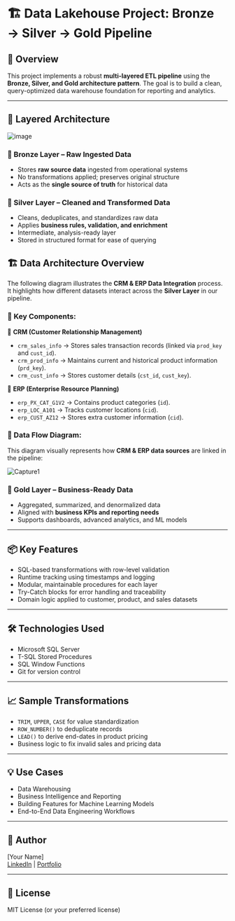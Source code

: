 # 🏗️ Data Lakehouse Project: Bronze → Silver → Gold Pipeline

## 🚀 Overview
This project implements a robust **multi-layered ETL pipeline** using the **Bronze, Silver, and Gold architecture pattern**. The goal is to build a clean, query-optimized data warehouse foundation for reporting and analytics.

---

## 🧱 Layered Architecture

![image](https://github.com/user-attachments/assets/0798a30a-b2c2-4938-b2a2-00796e66fadb)












### 🔸 Bronze Layer – Raw Ingested Data
- Stores **raw source data** ingested from operational systems
- No transformations applied; preserves original structure
- Acts as the **single source of truth** for historical data

### 🔹 Silver Layer – Cleaned and Transformed Data
- Cleans, deduplicates, and standardizes raw data
- Applies **business rules, validation, and enrichment**
- Intermediate, analysis-ready layer
- Stored in structured format for ease of querying


## 🏗️ Data Architecture Overview

The following diagram illustrates the **CRM & ERP Data Integration** process. It highlights how different datasets interact across the **Silver Layer** in our pipeline.

### 📌 Key Components:

🔹 **CRM (Customer Relationship Management)**  
- `crm_sales_info` → Stores sales transaction records (linked via `prod_key` and `cust_id`).  
- `crm_prod_info` → Maintains current and historical product information (`prd_key`).  
- `crm_cust_info` → Stores customer details (`cst_id`, `cust_key`).  

🔸 **ERP (Enterprise Resource Planning)**  
- `erp_PX_CAT_G1V2` → Contains product categories (`id`).  
- `erp_LOC_A101` → Tracks customer locations (`cid`).  
- `erp_CUST_AZ12` → Stores extra customer information (`cid`).  

### 📌 Data Flow Diagram:
This diagram visually represents how **CRM & ERP data sources** are linked in the pipeline:

![Capture1](https://github.com/user-attachments/assets/6bb832d3-bddb-4a41-839b-e81f3c190ee6)









### 🥇 Gold Layer – Business-Ready Data
- Aggregated, summarized, and denormalized data
- Aligned with **business KPIs and reporting needs**
- Supports dashboards, advanced analytics, and ML models

---

## 📦 Key Features
- SQL-based transformations with row-level validation
- Runtime tracking using timestamps and logging
- Modular, maintainable procedures for each layer
- Try-Catch blocks for error handling and traceability
- Domain logic applied to customer, product, and sales datasets

---

## 🛠️ Technologies Used
- Microsoft SQL Server
- T-SQL Stored Procedures
- SQL Window Functions
- Git for version control

---

## 📈 Sample Transformations
- `TRIM`, `UPPER`, `CASE` for value standardization
- `ROW_NUMBER()` to deduplicate records
- `LEAD()` to derive end-dates in product pricing
- Business logic to fix invalid sales and pricing data

---

## 💡 Use Cases
- Data Warehousing
- Business Intelligence and Reporting
- Building Features for Machine Learning Models
- End-to-End Data Engineering Workflows

---

## 👤 Author
[Your Name]  
[LinkedIn](https://www.linkedin.com/in/yourprofile) | [Portfolio](https://yourportfolio.com)

---

## 📄 License
MIT License (or your preferred license)

